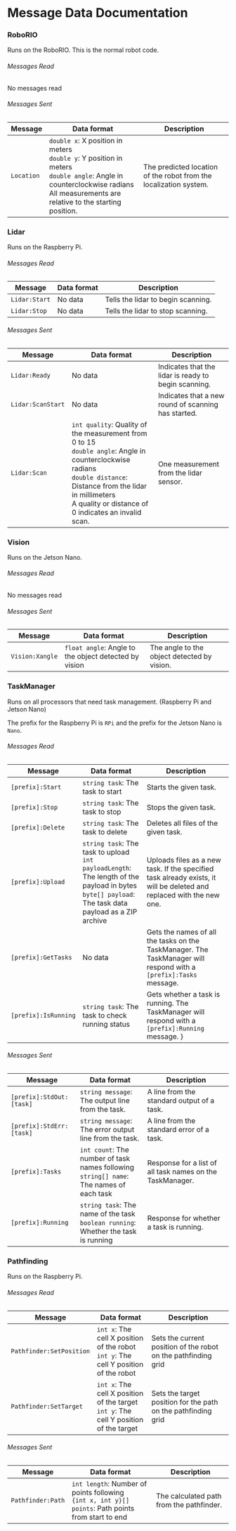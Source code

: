 # Message Data Documentation

### RoboRIO
Runs on the RoboRIO. This is the normal robot code.

###### Messages Read
No messages read

###### Messages Sent
| Message | Data format | Description |
| --- | --- | --- |
| `Location` | `double x`: X position in meters<br/>`double y`: Y position in meters<br/>`double angle`: Angle in counterclockwise radians<br/>All measurements are relative to the starting position. | The predicted location of the robot from the localization system. |

### Lidar
Runs on the Raspberry Pi.

###### Messages Read
| Message | Data format | Description |
| --- | --- | --- |
| `Lidar:Start` | No data | Tells the lidar to begin scanning. |
| `Lidar:Stop` | No data | Tells the lidar to stop scanning. |

###### Messages Sent
| Message | Data format | Description |
| --- | --- | --- |
| `Lidar:Ready` | No data | Indicates that the lidar is ready to begin scanning. |
| `Lidar:ScanStart` | No data | Indicates that a new round of scanning has started. |
| `Lidar:Scan` | `int quality`: Quality of the measurement from 0 to 15<br/>`double angle`: Angle in counterclockwise radians<br/>`double distance`: Distance from the lidar in millimeters<br/>A quality or distance of 0 indicates an invalid scan. | One measurement from the lidar sensor. |

### Vision
Runs on the Jetson Nano.

###### Messages Read
No messages read

###### Messages Sent
| Message | Data format | Description |
| --- | --- | --- |
| `Vision:Xangle` | `float angle`: Angle to the object detected by vision | The angle to the object detected by vision. |

### TaskManager
Runs on all processors that need task management. (Raspberry Pi and Jetson Nano)

The prefix for the Raspberry Pi is `RPi` and the prefix for the Jetson Nano is `Nano`.

###### Messages Read
| Message | Data format | Description |
| --- | --- | --- |
| `[prefix]:Start` | `string task`: The task to start | Starts the given task. |
| `[prefix]:Stop` | `string task`: The task to stop | Stops the given task. |
| `[prefix]:Delete` | `string task`: The task to delete | Deletes all files of the given task. |
| `[prefix]:Upload` | `string task`: The task to upload<br/>`int payloadLength`: The length of the payload in bytes<br/>`byte[] payload`: The task data payload as a ZIP archive | Uploads files as a new task. If the specified task already exists, it will be deleted and replaced with the new one. |
| `[prefix]:GetTasks` | No data | Gets the names of all the tasks on the TaskManager. The TaskManager will respond with a `[prefix]:Tasks` message. |
| `[prefix]:IsRunning` | `string task`: The task to check running status | Gets whether a task is running. The TaskManager will respond with a `[prefix]:Running` message. }

###### Messages Sent
| Message | Data format | Description |
| --- | --- | --- |
| `[prefix]:StdOut:[task]` | `string message`: The output line from the task. | A line from the standard output of a task. |
| `[prefix]:StdErr:[task]` | `string message`: The error output line from the task. | A line from the standard error of a task. |
| `[prefix]:Tasks ` | `int count`: The number of task names following<br/>`string[] name`: The names of each task | Response for a list of all task names on the TaskManager. |
| `[prefix]:Running ` | `string task`: The name of the task<br/>`boolean running`: Whether the task is running | Response for whether a task is running. |

### Pathfinding
Runs on the Raspberry Pi.

###### Messages Read
| Message | Data format | Description |
| --- | --- | --- |
| `Pathfinder:SetPosition` | `int x`: The cell X position of the robot<br/>`int y`: The cell Y position of the robot | Sets the current position of the robot on the pathfinding grid |
| `Pathfinder:SetTarget` | `int x`: The cell X position of the target<br/>`int y`: The cell Y position of the target | Sets the target position for the path on the pathfinding grid |

###### Messages Sent
| Message | Data format | Description |
| --- | --- | --- |
| `Pathfinder:Path` | `int length`: Number of points following<br/>`{int x, int y}[] points`: Path points from start to end | The calculated path from the pathfinder. |
